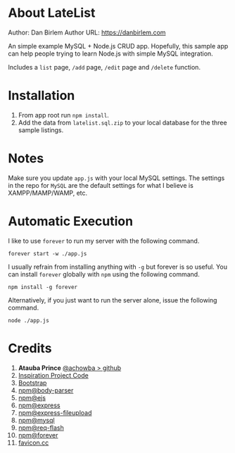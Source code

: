 # About LateList
Author: Dan Birlem
Author URL: https://danbirlem.com

An simple example MySQL + Node.js CRUD app. Hopefully, this sample app can help people trying to learn Node.js with simple MySQL integration.

Includes a `list` page, `/add` page, `/edit` page and `/delete` function.

# Installation
1. From app root run `npm install`.
1. Add the data from `latelist.sql.zip` to your local database for the three sample listings.

# Notes
Make sure you update `app.js` with your local MySQL settings. The settings in the repo for `MySQL` are the default settings for what I believe is XAMPP/MAMP/WAMP, etc.

# Automatic Execution
I like to use `forever` to run my server with the following command.
    
    forever start -w ./app.js

I usually refrain from installing anything with `-g` but forever is so useful. You can install `forever` globally with `npm` using the following command.

    npm install -g forever

Alternatively, if you just want to run the server alone, issue the following command.

    node ./app.js

# Credits

1. **Atauba Prince**  [@achowba > github](http://github.com/achowba) 
2. [Inspiration Project Code](https://dev.to/achowba/build-a-simple-app-using-node-js-and-mysql-19me)
2. [Bootstrap](https://getbootstrap.com/)
3. [npm@body-parser](https://www.npmjs.com/package/body-parser)
4. [npm@ejs](https://www.npmjs.com/package/ejs)
5. [npm@express](https://www.npmjs.com/package/express)
6. [npm@express-fileupload](https://www.npmjs.com/package/express-fileupload)
7. [npm@mysql](https://www.npmjs.com/package/mysql)
8. [npm@req-flash](https://www.npmjs.com/package/req-flash)
9. [npm@forever](https://www.npmjs.com/package/forever)
10. [favicon.cc](https://favicon.cc)
